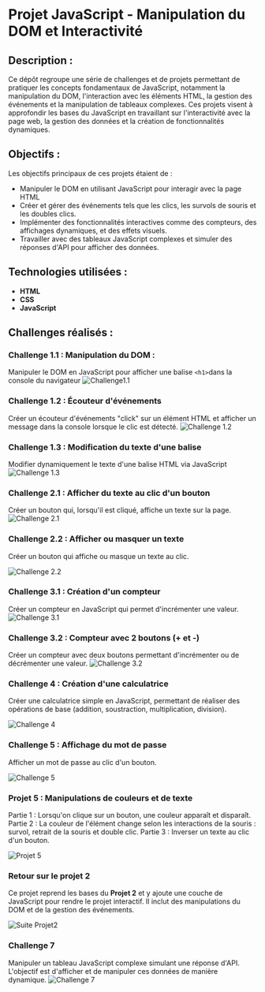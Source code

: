 # Projet JavaScript - Manipulation du DOM et Interactivité

## Description :
Ce dépôt regroupe une série de challenges et de projets permettant de pratiquer les concepts fondamentaux de JavaScript, 
notamment la manipulation du DOM, l'interaction avec les éléments HTML, la gestion des événements et la manipulation de tableaux complexes.
Ces projets visent à approfondir les bases du JavaScript en travaillant sur l'interactivité avec la page web, la gestion des données et la création de fonctionnalités dynamiques.

## Objectifs : 
Les objectifs principaux de ces projets étaient de : 
- Manipuler le DOM en utilisant JavaScript pour interagir avec la page HTML
- Créer et gérer des événements tels que les clics, les survols de souris et les doubles clics.
- Implémenter des fonctionnalités interactives comme des compteurs, des affichages dynamiques, et des effets visuels.
- Travailler avec des tableaux JavaScript complexes et simuler des réponses d'API pour afficher des données.

## Technologies utilisées : 
- **HTML**
- **CSS**
- **JavaScript**

## Challenges réalisés : 
### **Challenge 1.1 : Manipulation du DOM** : 
Manipuler le DOM en JavaScript pour afficher une balise `<h1>`dans la console du navigateur
![Challenge1.1](https://github.com/Sweetyamnesia/JavaScript/blob/main/images/Challenge1.1.jpg?raw=true)

### **Challenge 1.2 : Écouteur d'événements**
Créer un écouteur d'événements "click" sur un élément HTML et afficher un message dans la console lorsque le clic est détecté.
![Challenge 1.2](https://github.com/Sweetyamnesia/JavaScript/blob/main/images/Challenge1.2.jpg?raw=true)

### **Challenge 1.3 : Modification du texte d'une balise**
Modifier dynamiquement le texte d'une balise HTML via JavaScript
![Challenge 1.3](https://github.com/Sweetyamnesia/JavaScript/blob/main/images/Challenge1.3-ezgif.com-video-to-gif-converter.gif?raw=true)

### **Challenge 2.1 : Afficher du texte au clic d'un bouton**
Créer un bouton qui, lorsqu'il est cliqué, affiche un texte sur la page.
![Challenge 2.1](https://github.com/Sweetyamnesia/JavaScript/blob/main/images/Challenge2.1-ezgif.com-video-to-gif-converter.gif?raw=true)

### **Challenge 2.2 : Afficher ou masquer un texte**
Créer un bouton qui affiche ou masque un texte au clic.

![Challenge 2.2](https://github.com/Sweetyamnesia/JavaScript/blob/main/images/Challenge2.2-ezgif.com-video-to-gif-converter.gif?raw=true)


### **Challenge 3.1 : Création d'un compteur**
Créer un compteur en JavaScript qui permet d'incrémenter une valeur.
![Challenge 3.1](https://github.com/Sweetyamnesia/JavaScript/blob/main/images/Challenge3.1-ezgif.com-video-to-gif-converter.gif?raw=true)

### **Challenge 3.2 : Compteur avec 2 boutons (+ et -)**
Créer un compteur avec deux boutons permettant d'incrémenter ou de décrémenter une valeur.
![Challenge 3.2](https://github.com/Sweetyamnesia/JavaScript/blob/main/images/Challenge3.2-ezgif.com-video-to-gif-converter.gif?raw=true)

### **Challenge 4 : Création d'une calculatrice**
Créer une calculatrice simple en JavaScript, permettant de réaliser des opérations de base (addition, soustraction, multiplication, division).

![Challenge 4](https://github.com/Sweetyamnesia/JavaScript/blob/main/images/Challenge4-ezgif.com-video-to-gif-converter.gif?raw=true)


### **Challenge 5 : Affichage du mot de passe**
Afficher un mot de passe au clic d'un bouton.


![Challenge 5](https://github.com/Sweetyamnesia/JavaScript/blob/main/images/Challenge5-ezgif.com-video-to-gif-converter.gif?raw=true)

### **Projet 5 : Manipulations de couleurs et de texte**
Partie 1 : Lorsqu'on clique sur un bouton, une couleur apparaît et disparaît.
Partie 2 : La couleur de l'élément change selon les interactions de la souris : survol, retrait de la souris et double clic.
Partie 3 : Inverser un texte au clic d'un bouton.

![Projet 5](https://github.com/Sweetyamnesia/JavaScript/blob/main/images/Projet5-DOMJavascript-ezgif.com-video-to-gif-converter.gif?raw=true)



### **Retour sur le projet 2**
Ce projet reprend les bases du **Projet 2** et y ajoute une couche de JavaScript pour rendre le projet interactif.
Il inclut des manipulations du DOM et de la gestion des événements.

![Suite Projet2](https://github.com/Sweetyamnesia/JavaScript/blob/main/images/Suite-projet2-ezgif.com-video-to-gif-converter.gif?raw=true)


### **Challenge 7**
Manipuler un tableau JavaScript complexe simulant une réponse d'API. L'objectif est d'afficher et de manipuler ces données de manière dynamique.
![Challenge 7](https://github.com/Sweetyamnesia/JavaScript/blob/main/images/Challenge7.jpg?raw=true)

